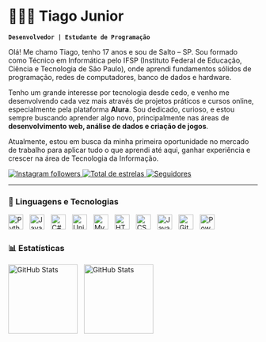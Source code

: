 # 👩🏻‍💻 Tiago Junior

**`Desenvolvedor | Estudante de Programação`**

Olá! Me chamo Tiago, tenho 17 anos e sou de Salto – SP. Sou formado como Técnico em Informática pelo IFSP (Instituto Federal de Educação, Ciência e Tecnologia de São Paulo), onde aprendi fundamentos sólidos de programação, redes de computadores, banco de dados e hardware.

Tenho um grande interesse por tecnologia desde cedo, e venho me desenvolvendo cada vez mais através de projetos práticos e cursos online, especialmente pela plataforma **Alura**. Sou dedicado, curioso, e estou sempre buscando aprender algo novo, principalmente nas áreas de **desenvolvimento web, análise de dados e criação de jogos**.

Atualmente, estou em busca da minha primeira oportunidade no mercado de trabalho para aplicar tudo o que aprendi até aqui, ganhar experiência e crescer na área de Tecnologia da Informação.



<p align="left">
  <a href="https://www.instagram.com/ribeiromoreirajr.tiago" target="_blank" rel="noopener noreferrer">
    <img
      alt="Instagram followers"
      title="Me siga no Instagram"
      src="https://custom-icon-badges.demolab.com/badge/Instagram-424%20seguidores-9B2A82?logo=instagram&logoColor=white&style=for-the-badge&labelColor=9B2A82"
    />
  </a>
    </a> 
    <a href="https://github.com/Tiago-Ribeiro-Moreira-Junior?tab=repositories&sort=stargazers">
        <img 
            alt="Total de estrelas" 
            title="Total de estrelas GitHub" 
            src="https://custom-icon-badges.demolab.com/github/stars/Tiago-Ribeiro-Moreira-Junior?color=55960c&style=for-the-badge&labelColor=488207&logo=star&label=estrelas"
        />
    </a>
    <a href="https://github.com/Tiago-Ribeiro-Moreira-Junior?tab=followers">
        <img 
            alt="Seguidores" 
            title="Me siga no GitHub" 
            src="https://custom-icon-badges.demolab.com/github/followers/Tiago-Ribeiro-Moreira-Junior?color=236ad3&labelColor=1155ba&style=for-the-badge&logo=github&label=Seguidores&logoColor=white"
        />
    </a>
</p>

---

### 🤖 Linguagens e Tecnologias

<img align="left" alt="Python" width="30px" style="padding-right: 10px;" src="https://cdn.jsdelivr.net/gh/devicons/devicon/icons/python/python-original.svg"/>

<img align="left" alt="Java" width="30px" style="padding-right: 10px;" src="https://cdn.jsdelivr.net/gh/devicons/devicon/icons/java/java-original.svg"/>

<img align="left" alt="C#" width="30px" style="padding-right: 10px;" src="https://cdn.jsdelivr.net/gh/devicons/devicon/icons/csharp/csharp-original.svg"/>

<img align="left" alt="Unity" width="30px" style="padding-right: 10px;" src="https://cdn.jsdelivr.net/gh/devicons/devicon/icons/unity/unity-original.svg"/>

<img align="left" alt="MySQL" width="30px" style="padding-right: 10px;" src="https://cdn.jsdelivr.net/gh/devicons/devicon/icons/mysql/mysql-original.svg"/>

<img align="left" alt="HTML" width="30px" style="padding-right: 10px;" src="https://cdn.jsdelivr.net/gh/devicons/devicon/icons/html5/html5-original.svg"/>

<img align="left" alt="CSS" width="30px" style="padding-right: 10px;" src="https://cdn.jsdelivr.net/gh/devicons/devicon/icons/css3/css3-original.svg"/>

<img align="left" alt="JavaScript" width="30px" style="padding-right: 10px;" src="https://cdn.jsdelivr.net/gh/devicons/devicon/icons/javascript/javascript-original.svg"/>

<img align="left" alt="Git" width="30px" style="padding-right: 10px;" src="https://cdn.jsdelivr.net/gh/devicons/devicon/icons/git/git-original.svg"/>

<img align="left" alt="Power BI" width="30px" style="padding-right: 10px;" src="https://upload.wikimedia.org/wikipedia/commons/c/cf/New_Power_BI_Logo.svg"/>

<br/>
<br/>

### 📊 Estatísticas

<p>
  <img 
    align="left" 
    alt="GitHub Stats" 
    height="140" 
    style="padding-right: 10px;" 
    src="https://github-readme-stats.vercel.app/api?username=Tiago-Ribeiro-Moreira-Junior&show_icons=true&theme=tokyonight&include_all_commits=true&locale=pt-br" 
  />

<img 
      align="left" 
      alt="GitHub Stats" 
      height="140" 
      src="https://github-readme-stats.vercel.app/api/top-langs/?username=Tiago-Ribeiro-Moreira-Junior&theme=tokyonight&layout=compact&custom_title=Tecnologias&langs_count=9" 
  />

</p>
